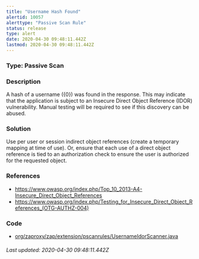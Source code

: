 ```yaml
---
title: "Username Hash Found"
alertid: 10057
alerttype: "Passive Scan Rule"
status: release
type: alert
date: 2020-04-30 09:48:11.442Z
lastmod: 2020-04-30 09:48:11.442Z
---
```

### Type: Passive Scan

### Description
A hash of a username ({0}) was found in the response. This may indicate that the application is subject to an Insecure Direct Object Reference (IDOR) vulnerability. Manual testing will be required to see if this discovery can be abused.

### Solution

Use per user or session indirect object references (create a temporary mapping at time of use). Or, ensure that each use of a direct object reference is tied to an authorization check to ensure the user is authorized for the requested object. 

### References

* https://www.owasp.org/index.php/Top_10_2013-A4-Insecure_Direct_Object_References
* https://www.owasp.org/index.php/Testing_for_Insecure_Direct_Object_References_(OTG-AUTHZ-004)

### Code

 * [org/zaproxy/zap/extension/pscanrules/UsernameIdorScanner.java](https://github.com/zaproxy/zap-extensions/blob/master/addOns/pscanrules/src/main/java/org/zaproxy/zap/extension/pscanrules/UsernameIdorScanner.java)

###### Last updated: 2020-04-30 09:48:11.442Z
